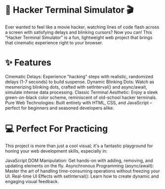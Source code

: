 # 🚀 Hacker Terminal Simulator 🎬
Ever wanted to feel like a movie hacker, watching lines of code flash across a screen with satisfying delays and blinking cursors? Now you can! This "Hacker Terminal Simulator" is a fun, lightweight web project that brings that cinematic experience right to your browser.

# ✨ Features
Cinematic Delays: Experience "hacking" steps with realistic, randomized delays (1-7 seconds) to build suspense.
Dynamic Blinking Dots: Watch as mesmerizing blinking dots, crafted with setInterval() and async/await, simulate intense data processing.
Classic Terminal Aesthetic: Enjoy a sleek green-on-black color scheme, reminiscent of old-school hacker terminals.
Pure Web Technologies: Built entirely with HTML, CSS, and JavaScript – perfect for beginners and seasoned developers alike.
# 💻 Perfect For Practicing
This project is more than just a cool visual; it's a fantastic playground for honing your web development skills, especially in:

JavaScript DOM Manipulation: Get hands-on with adding, removing, and updating elements on the fly.
Asynchronous Programming (async/await): Master the art of handling time-consuming operations without freezing your UI.
Real-time UI Effects with setInterval(): Learn how to create dynamic and engaging visual feedback.
